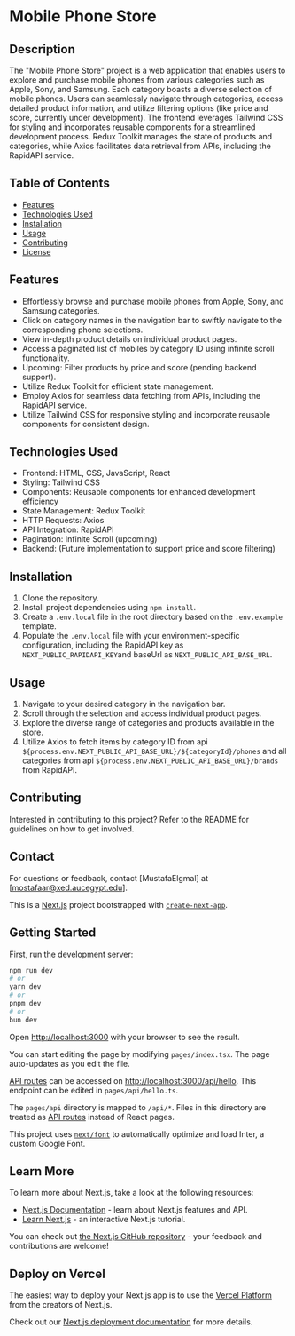 # Mobile Phone Store

## Description
The "Mobile Phone Store" project is a web application that enables users to explore and purchase mobile phones from various categories such as Apple, Sony, and Samsung. Each category boasts a diverse selection of mobile phones. Users can seamlessly navigate through categories, access detailed product information, and utilize filtering options (like price and score, currently under development). The frontend leverages Tailwind CSS for styling and incorporates reusable components for a streamlined development process. Redux Toolkit manages the state of products and categories, while Axios facilitates data retrieval from APIs, including the RapidAPI service.

## Table of Contents
- [Features](#features)
- [Technologies Used](#technologies-used)
- [Installation](#installation)
- [Usage](#usage)
- [Contributing](#contributing)
- [License](#license)

## Features
- Effortlessly browse and purchase mobile phones from Apple, Sony, and Samsung categories.
- Click on category names in the navigation bar to swiftly navigate to the corresponding phone selections.
- View in-depth product details on individual product pages.
- Access a paginated list of mobiles by category ID using infinite scroll functionality.
- Upcoming: Filter products by price and score (pending backend support).
- Utilize Redux Toolkit for efficient state management.
- Employ Axios for seamless data fetching from APIs, including the RapidAPI service.
- Utilize Tailwind CSS for responsive styling and incorporate reusable components for consistent design.

## Technologies Used
- Frontend: HTML, CSS, JavaScript, React
- Styling: Tailwind CSS
- Components: Reusable components for enhanced development efficiency
- State Management: Redux Toolkit
- HTTP Requests: Axios
- API Integration: RapidAPI
- Pagination: Infinite Scroll (upcoming)
- Backend: (Future implementation to support price and score filtering)

## Installation
1. Clone the repository.
2. Install project dependencies using `npm install`.
3. Create a `.env.local` file in the root directory based on the `.env.example` template.
4. Populate the `.env.local` file with your environment-specific configuration, including the RapidAPI key as `NEXT_PUBLIC_RAPIDAPI_KEY`and baseUrl as `NEXT_PUBLIC_API_BASE_URL`.

## Usage
1. Navigate to your desired category in the navigation bar.
2. Scroll through the selection and access individual product pages.
3. Explore the diverse range of categories and products available in the store.
4. Utilize Axios to fetch items by category ID from api `${process.env.NEXT_PUBLIC_API_BASE_URL}/${categoryId}/phones` and all categories from api `${process.env.NEXT_PUBLIC_API_BASE_URL}/brands` from RapidAPI.

## Contributing
Interested in contributing to this project? Refer to the README for guidelines on how to get involved.

## Contact
For questions or feedback, contact [MustafaElgmal] at [mostafaar@xed.aucegypt.edu].

This is a [Next.js](https://nextjs.org/) project bootstrapped with [`create-next-app`](https://github.com/vercel/next.js/tree/canary/packages/create-next-app).

## Getting Started

First, run the development server:

```bash
npm run dev
# or
yarn dev
# or
pnpm dev
# or
bun dev
```

Open [http://localhost:3000](http://localhost:3000) with your browser to see the result.

You can start editing the page by modifying `pages/index.tsx`. The page auto-updates as you edit the file.

[API routes](https://nextjs.org/docs/api-routes/introduction) can be accessed on [http://localhost:3000/api/hello](http://localhost:3000/api/hello). This endpoint can be edited in `pages/api/hello.ts`.

The `pages/api` directory is mapped to `/api/*`. Files in this directory are treated as [API routes](https://nextjs.org/docs/api-routes/introduction) instead of React pages.

This project uses [`next/font`](https://nextjs.org/docs/basic-features/font-optimization) to automatically optimize and load Inter, a custom Google Font.

## Learn More

To learn more about Next.js, take a look at the following resources:

- [Next.js Documentation](https://nextjs.org/docs) - learn about Next.js features and API.
- [Learn Next.js](https://nextjs.org/learn) - an interactive Next.js tutorial.

You can check out [the Next.js GitHub repository](https://github.com/vercel/next.js/) - your feedback and contributions are welcome!

## Deploy on Vercel

The easiest way to deploy your Next.js app is to use the [Vercel Platform](https://vercel.com/new?utm_medium=default-template&filter=next.js&utm_source=create-next-app&utm_campaign=create-next-app-readme) from the creators of Next.js.

Check out our [Next.js deployment documentation](https://nextjs.org/docs/deployment) for more details.
